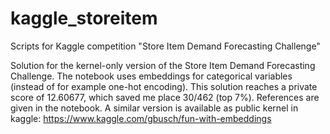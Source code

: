 # kaggle_storeitem
Scripts for Kaggle competition "Store Item Demand Forecasting Challenge"

Solution for the kernel-only version of the Store Item Demand Forecasting Challenge. The notebook uses embeddings for categorical variables (instead of for example one-hot encoding). This solution reaches a private score of 12.60677, which saved me place 30/462 (top 7%). References are given in the notebook. A similar version is available as public kernel in kaggle: https://www.kaggle.com/gbusch/fun-with-embeddings
